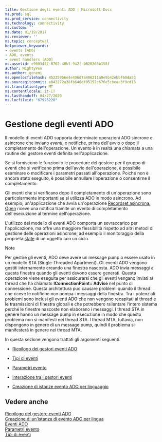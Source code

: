 ```yaml
---
title: Gestione degli eventi ADO | Microsoft Docs
ms.prod: sql
ms.prod_service: connectivity
ms.technology: connectivity
ms.custom: ''
ms.date: 01/19/2017
ms.reviewer: ''
ms.topic: conceptual
helpviewer_keywords:
- events [ADO]
- ADO, events
- event handlers [ADO]
ms.assetid: e9003457-0762-48b3-942f-0820266b158f
author: MightyPen
ms.author: genemi
ms.openlocfilehash: 452259b6e4e406d7a406211a9e9b42ebbf60da53
ms.sourcegitcommit: e042272a38fb646df05152c676e5cbeae3f9cd13
ms.translationtype: MT
ms.contentlocale: it-IT
ms.lasthandoff: 04/27/2020
ms.locfileid: "67925228"
---
```

# <a name="handling-ado-events"></a>Gestione degli eventi ADO
Il modello di eventi ADO supporta determinate operazioni ADO sincrone e asincrone che inviano *eventi*, o notifiche, prima dell'avvio o dopo il completamento dell'operazione. Un evento è in realtà una chiamata a una routine del gestore eventi definita nell'applicazione.  
  
 Se si forniscono le funzioni o le procedure del gestore per il gruppo di eventi che si verificano prima dell'avvio dell'operazione, è possibile esaminare o modificare i parametri passati all'operazione. Poiché non è ancora stato eseguito, è possibile annullare l'operazione o consentirne il completamento.  
  
 Gli eventi che si verificano dopo il completamento di un'operazione sono particolarmente importanti se si utilizza ADO in modo asincrono. Ad esempio, un'applicazione che avvia un'operazione [Recordset asincrona. Open](../../../ado/reference/ado-api/open-method-ado-recordset.md) riceve una notifica tramite un evento di completamento dell'esecuzione al termine dell'operazione.  
  
 L'utilizzo del modello di eventi ADO comporta un sovraccarico per l'applicazione, ma offre una maggiore flessibilità rispetto ad altri metodi di gestione delle operazioni asincrone, ad esempio il monitoraggio della proprietà [state](../../../ado/reference/ado-api/state-property-ado.md) di un oggetto con un ciclo.  
  
> [!NOTE]
>  Per gestire gli eventi, ADO deve avere un message pump o essere usato in un modello STA (Single-Threaded Apartment). Gli eventi ADO vengono gestiti internamente creando una finestra nascosta. ADO invia messaggi a questa finestra quando gli eventi devono essere generati. Questa operazione viene eseguita per assicurarsi che gli eventi vengano inviati al thread che ha chiamato **IConnectionPoint:: Advise** nel punto di connessione. Questa architettura può causare problemi quando il thread che riceve le notifiche non pompa i messaggi della finestra. Tra i potenziali problemi sono inclusi gli eventi ADO che non vengono recapitati al thread e le trasmissioni di finestra globali e che potrebbero rallentare l'intero sistema perché le finestre nascoste non elaborano i messaggi. I thread STA in genere hanno un message pump in esecuzione in modo che questo problema non si manifesti nei thread STA. I thread MTA, tuttavia, non dispongono in genere di un message pump, quindi il problema si manifesterà in genere nei thread MTA.  
  
 In questa sezione vengono trattati gli argomenti seguenti.  
  
-   [Riepilogo dei gestori eventi ADO](../../../ado/guide/data/ado-event-handler-summary.md)  
  
-   [Tipi di eventi](../../../ado/guide/data/types-of-events.md)  
  
-   [Parametri evento](../../../ado/guide/data/event-parameters.md)  
  
-   [Interazione tra i gestori eventi](../../../ado/guide/data/how-event-handlers-work-together.md)  
  
-   [Creazione di istanze evento ADO per linguaggio](../../../ado/guide/data/ado-event-instantiation-by-language.md)  
  
## <a name="see-also"></a>Vedere anche  
 [Riepilogo del gestore eventi ADO](../../../ado/guide/data/ado-event-handler-summary.md)   
 [Creazione di un'istanza di evento ADO per lingua](../../../ado/guide/data/ado-event-instantiation-by-language.md)   
 [Eventi ADO](../../../ado/reference/ado-api/ado-events.md)   
 [Parametri evento](../../../ado/guide/data/event-parameters.md)   
 [Tipi di eventi](../../../ado/guide/data/types-of-events.md)
